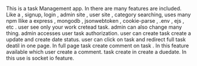 This is a task Management app.
In there are many features are included.
Like a ,
signup,
login ,
admin site ,
user site ,
category searching,
uses many npm llike a express , mongodb , jsonwebtoken , cookie-parse , .env , ejs , etc .
user see only your work cretead task.
admin can also change many thing.
admin accesses user task authorization.
user can create task create a update and create date status.
user can click on task and redirect full task deatil in one page.
In full page task create comment on task .
In this feature available which user create a comment.
task create in create a duedate.
In this use is socket io feature.




